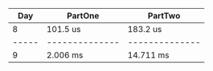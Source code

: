 | Day | PartOne      | PartTwo      |
|-----|--------------|--------------|
| 8   | 101.5 us     | 183.2 us     |
|-----|--------------|--------------|
| 9   | 2.006 ms     | 14.711 ms    |
